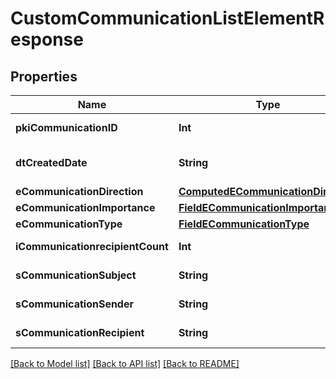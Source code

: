 # CustomCommunicationListElementResponse

## Properties
Name | Type | Description | Notes
------------ | ------------- | ------------- | -------------
**pkiCommunicationID** | **Int** | The unique ID of the Communication. | 
**dtCreatedDate** | **String** | The date and time at which the object was created | 
**eCommunicationDirection** | [**ComputedECommunicationDirection**](ComputedECommunicationDirection.md) |  | 
**eCommunicationImportance** | [**FieldECommunicationImportance**](FieldECommunicationImportance.md) |  | 
**eCommunicationType** | [**FieldECommunicationType**](FieldECommunicationType.md) |  | 
**iCommunicationrecipientCount** | **Int** | The count of Communicationrecipient | 
**sCommunicationSubject** | **String** | The subject of the Communication | 
**sCommunicationSender** | **String** | The sender name of the Communication | 
**sCommunicationRecipient** | **String** | The recipients&#39; name of the Communication | 

[[Back to Model list]](../README.md#documentation-for-models) [[Back to API list]](../README.md#documentation-for-api-endpoints) [[Back to README]](../README.md)


